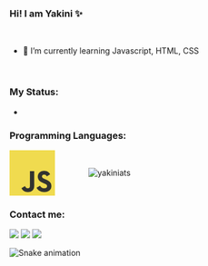 ### Hi! I am Yakini ✨

</br>

- 🌱 I’m currently learning Javascript, HTML, CSS

</br>

### My Status:

-
  
### Programming Languages:

<div style="display: inline_block">
 <img height="80" align="center" alt="yakiniats" height="80" width="80" src="https://raw.githubusercontent.com/github/explore/80688e429a7d4ef2fca1e82350fe8e3517d3494d/topics/javascript/javascript.png">
 &nbsp;&nbsp;&nbsp;&nbsp;&nbsp;&nbsp;&nbsp;&nbsp;&nbsp;&nbsp;&nbsp;&nbsp;&nbsp;
   <img height="80" align="center" alt="yakiniats" height="90" width="100" src="https://upload.wikimedia.org/wikipedia/commons/thumb/1/10/CSS3_and_HTML5_logos_and_wordmarks.svg/2560px-CSS3_and_HTML5_logos_and_wordmarks.svg.png">
 &nbsp;&nbsp;&nbsp;&nbsp;&nbsp;&nbsp;&nbsp;&nbsp;&nbsp;&nbsp;&nbsp;&nbsp;&nbsp;

### Contact me:

<a href="mailto:yakini.ats@gmail.com"><img src="https://img.shields.io/badge/Gmail-D14836?style=for-the-badge&logo=gmail&logoColor=white"/></a>
<a href="https://https://www.linkedin.com/in/yakini-santos/"><img src="https://img.shields.io/badge/LinkedIn-0077B5?style=for-the-badge&logo=linkedin&logoColor=white"/></a>
<a href="https://twitter.com/essebrilhoemeu"><img src="https://img.shields.io/badge/Twitter-1DA1F2?style=for-the-badge&logo=twitter&logoColor=white"/></a>

  ![Snake animation](https://github.com/yakiniats/yakiniats/blob/output/github-contribution-grid-snake.svg)
